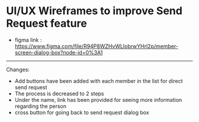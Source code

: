 # UI/UX Wireframes to improve Send Request feature
- figma link : https://www.figma.com/file/R94P8WZHvWLlobrwYHrl2p/member-screen-dialog-box?node-id=0%3A1
------
Changes:
- Add buttons have been added with each member in the list for direct send request 
- The process is decreased to 2 steps
- Under the name, link has been provided for seeing more information regarding the person
- cross button for going back to send request dialog box
